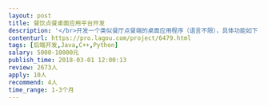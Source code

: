 ```yaml
---                
layout: post       
title: 餐饮点餐桌面应用平台开发           
description: '</br>开发一个类似餐厅点餐端的桌面应用程序（语言不限），具体功能如下：</br>1、可以与小票机进行连接（多台，WIFI/GPRS或蓝牙环境），实现通过调用后台接口的方式自动打印小票</br>2、服务员可以在平板电脑上选择餐品，为客户点餐下单</br>3、可以利用扫描枪扫描二维码信息（比如：微信支付/支付宝支付的二维码信息），将其传递给后台完成支付打单操作</br></br>* 仅需完成前端开发，后端我们有人对接</br>* 上海地区的最佳，方便即时沟通，因为需要线下对接测试</br>'     
contenturl: https://pro.lagou.com/project/6479.html      
tags: [后端开发,Java,C++,Python]            
salary: 5000-10000元          
publish_time: 2018-03-01 12:00:13         
review: 2673人                   
apply: 10人                   
recommend: 4人                   
time_range: 1-3个月              
---                 
```

